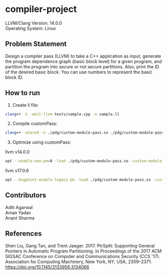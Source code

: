 # compiler-project

LLVM/Clang Version: 14.0.0\
Operating System: Linux

## Problem Statement

Design a compiler pass (LLVM) to take a C++ application as input, generate the program dependence graph (basic block level) for a given program, and partition the program into secure or not secure partitions. Also, print the ID of the desired basic block. You can use numbers to represent the basic block ID.

## How to run

1. Create ll file:

```bash
clang++ -S -emit-llvm tests/sample.cpp -o sample.ll
```

2. Compile customPass:

```bash
clang++ -shared -o ./pdg/custom-module-pass.so ./pdg/custom-module-pass.cpp `llvm-config --cxxflags --ldflags --libs` -fPIC
```

3. Optimize using customPass:

llvm v14.0.0

```bash
opt --enable-new-pm=0 -load ./pdg/custom-module-pass.so -custom-module-pass < ./tests/sample.ll > /dev/null
```

llvm v17.0.6

```bash
opt --bugpoint-enable-legacy-pm -load ./pdg/custom-module-pass.so -custom-module-pass < ./tests/sample.ll > /dev/null
```

## Contributors

Aditi Agarwal\
Aman Yadav\
Anant Sharma

## References

Shen Liu, Gang Tan, and Trent Jaeger. 2017. PtrSplit: Supporting General Pointers in Automatic Program Partitioning. In Proceedings of the 2017 ACM SIGSAC Conference on Computer and Communications Security (CCS '17). Association for Computing Machinery, New York, NY, USA, 2359–2371. https://doi.org/10.1145/3133956.3134066
